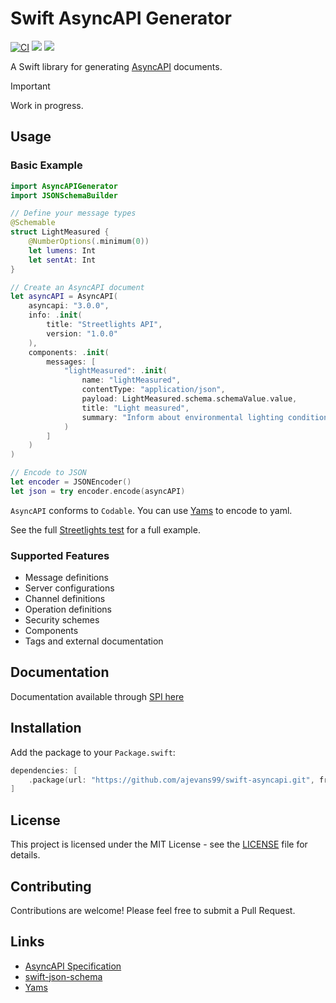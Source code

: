 # Swift AsyncAPI Generator

[![CI](https://github.com/ajevans99/swift-asyncapi/actions/workflows/ci.yml/badge.svg)](https://github.com/ajevans99/swift-asyncapi/actions/workflows/ci.yml)
[![](https://img.shields.io/endpoint?url=https%3A%2F%2Fswiftpackageindex.com%2Fapi%2Fpackages%2Fajevans99%2Fswift-asyncapi%2Fbadge%3Ftype%3Dswift-versions)](https://swiftpackageindex.com/ajevans99/swift-asyncapi)
[![](https://img.shields.io/endpoint?url=https%3A%2F%2Fswiftpackageindex.com%2Fapi%2Fpackages%2Fajevans99%2Fswift-asyncapi%2Fbadge%3Ftype%3Dplatforms)](https://swiftpackageindex.com/ajevans99/swift-asyncapi)

A Swift library for generating [AsyncAPI](https://www.asyncapi.com) documents.

> [!IMPORTANT]
> Work in progress.

## Usage

### Basic Example

```swift
import AsyncAPIGenerator
import JSONSchemaBuilder

// Define your message types
@Schemable
struct LightMeasured {
    @NumberOptions(.minimum(0))
    let lumens: Int
    let sentAt: Int
}

// Create an AsyncAPI document
let asyncAPI = AsyncAPI(
    asyncapi: "3.0.0",
    info: .init(
        title: "Streetlights API",
        version: "1.0.0"
    ),
    components: .init(
        messages: [
            "lightMeasured": .init(
                name: "lightMeasured",
                contentType: "application/json",
                payload: LightMeasured.schema.schemaValue.value,
                title: "Light measured",
                summary: "Inform about environmental lighting conditions"
            )
        ]
    )
)

// Encode to JSON
let encoder = JSONEncoder()
let json = try encoder.encode(asyncAPI)
```

`AsyncAPI` conforms to `Codable`. You can use [Yams](https://github.com/jpsim/Yams) to encode to yaml.

See the full [Streetlights test](Tests/AsyncAPIGeneratorTests/StreetlightsTests.swift) for a full example.

### Supported Features

- Message definitions
- Server configurations
- Channel definitions
- Operation definitions
- Security schemes
- Components
- Tags and external documentation

## Documentation

Documentation available through [SPI here](https://swiftpackageindex.com/ajevans99/swift-asyncapi/main/documentation/asyncapigenerator)

## Installation

Add the package to your `Package.swift`:

```swift
dependencies: [
    .package(url: "https://github.com/ajevans99/swift-asyncapi.git", from: "0.1.0")
]
```

## License

This project is licensed under the MIT License - see the [LICENSE](LICENSE) file for details.

## Contributing

Contributions are welcome! Please feel free to submit a Pull Request.

## Links

- [AsyncAPI Specification](https://www.asyncapi.com)
- [swift-json-schema](https://github.com/ajevans99/swift-json-schema)
- [Yams](https://github.com/jpsim/Yams)
